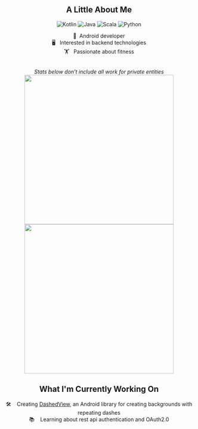 <h2 align="center">A Little About Me</h2>

<div align="center">
  
  ![Kotlin](https://img.shields.io/badge/Kotlin-Proficient-brightgreen)
  ![Java](https://img.shields.io/badge/Java-Proficient-brightgreen)
  ![Scala](https://img.shields.io/badge/Scala-Capable-yellow)
  ![Python](https://img.shields.io/badge/Python-Familiar-lightgray)
</div>

<div align="center">
  📱&nbsp;&nbsp;Android developer
  <br>
  🖥️&nbsp;&nbsp;&nbsp;Interested in backend technologies
  <br>
  🏋️&nbsp;&nbsp;&nbsp;Passionate about fitness
</div>
<br>
<p align="center">
  <i>Stats below don't include all work for private entities</i>
  <br>
  <img width="400" src="https://github-readme-stats.vercel.app/api?username=MackHartley&count_private=true&show_icons=true&theme=dark" />
  <br>
  <img width="400" src="https://github-readme-stats.vercel.app/api/top-langs/?username=MackHartley&layout=compact&theme=dark&hide=c%2b%2b,Makefile,Jupyter%20Notebook,CMake,C,xslt,html,CUDA,Swift,Shell,CSS,PHP,Ruby,JavaScript,Batchfile" />
</p>
<h2 align="center">What I'm Currently Working On</h2>
<p align="center">
  🛠️&nbsp;&nbsp;&nbsp;&nbsp;Creating <a href="https://github.com/MackHartley/DashedView">DashedView</a>, an Android library for creating backgrounds with repeating dashes
  <br>
  📚&nbsp;&nbsp;&nbsp;&nbsp;Learning about rest api authentication and OAuth2.0
</p>
